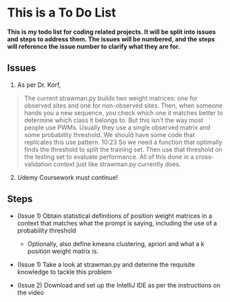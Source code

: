 # This is a To Do List

**This is my todo list for coding related projects. It will be split into issues and steps to address them. The issues will be numbered, and the steps will reference the issue number to clarify what they are for.**

## Issues

1.  As per Dr. Korf,
> The current strawman.py builds two weight matrices: one for observed sites and one for non-observed sites. Then, when someone hands you a new sequence, you check which one it matches better to determine which class it belongs to. But this isn't the way most people use PWMs. Usually they use a single observed matrix and some probability threshold. We should have some code that replicates this use pattern.
10:23
So we need a function that optimally finds the threshold to split the training set. Then use that threshold on the testing set to evaluate performance. All of this done in a cross-validation context just like strawman.py currently does.

2.  Udemy Coursework must continue!


## Steps

* (Issue 1) Obtain statistical definitions of position weight matrices in a context that matches what the prompt is saying, including the use of a probability threshold
  * Optionally, also define kmeans clustering, apriori and what a k position weight matrix is.

* (Issue 1) Take a look at strawman.py and deterine the requisite knowledge to tackle this problem

* (Issue 2) Download and set up the IntelliJ IDE as per the instructions on the video 
